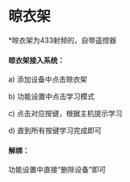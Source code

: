 # 晾衣架

*晾衣架为433射频的，自带遥控器

#### 晾衣架接入系统：

a) 添加设备中点击晾衣架

b) 功能设置中点击学习模式

c) 点击对应按键，根据主机提示学习

d) 直到所有按键学习完成即可



#### 解绑：

功能设置中直接“删除设备”即可